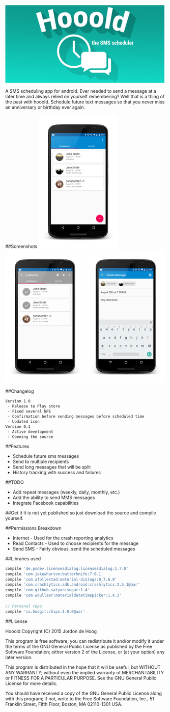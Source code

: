 <img src="https://raw.githubusercontent.com/jordond/hooold/master/assets/hooold_banner.png" width="500">

A SMS scheduling app for android.  Ever needed to send a message at a later time and always relied on yourself remembering?
Well that is a thing of the past with hooold.  Schedule future text messages so that you never miss an anniversary or birthday ever again.

##Screenshots
<img src="https://raw.githubusercontent.com/jordond/hooold/master/assets/screens/edited/scheduled_list.png" width="250">
<img src="https://raw.githubusercontent.com/jordond/hooold/master/assets/screens/edited/scheduled_selected.png" width="250">
<img src="https://github.com/jordond/hooold/blob/master/assets/screens/edited/compose_complete.png" width="250">


##Changelog
```
Version 1.0
 - Release to Play store
 - Fixed several NPE
 - Confirmation before sending messages before scheduled time
 - Updated icon
Version 0.1
 - Active development
 - Opening the source
```
##Features
- Schedule future sms messages
- Send to multiple recipients
- Send long messages that will be split
- History tracking with success and failures

##TODO
- Add repeat messages (weekly, daily, monthly, etc.)
- Add the ability to send MMS messages
- Integrate Facebook capabilities

##Get It
It is not yet published so just download the source and compile yourself.

##Permissions Breakdown
- Internet - Used for the crash reporting analytics
- Read Contacts - Used to choose recipients for the message
- Send SMS - Fairly obvious, send the scheduled messages

##Libraries used
```groovy
compile 'de.psdev.licensesdialog:licensesdialog:1.7.0'
compile 'com.jakewharton:butterknife:7.0.1'
compile 'com.afollestad:material-dialogs:0.7.6.0'
compile 'com.crashlytics.sdk.android:crashlytics:2.5.1@aar'
compile 'com.github.satyan:sugar:1.4'
compile 'com.wdullaer:materialdatetimepicker:1.4.2'

// Personal repo
compile 'ca.hoogit:chips:1.0.6@aar'
```

##License

Hooold
Copyright (C) 2015  Jordon de Hoog

This program is free software; you can redistribute it and/or modify
it under the terms of the GNU General Public License as published by
the Free Software Foundation; either version 2 of the License, or
(at your option) any later version.

This program is distributed in the hope that it will be useful,
but WITHOUT ANY WARRANTY; without even the implied warranty of
MERCHANTABILITY or FITNESS FOR A PARTICULAR PURPOSE.  See the
GNU General Public License for more details.

You should have received a copy of the GNU General Public License along
with this program; if not, write to the Free Software Foundation, Inc.,
51 Franklin Street, Fifth Floor, Boston, MA 02110-1301 USA.
